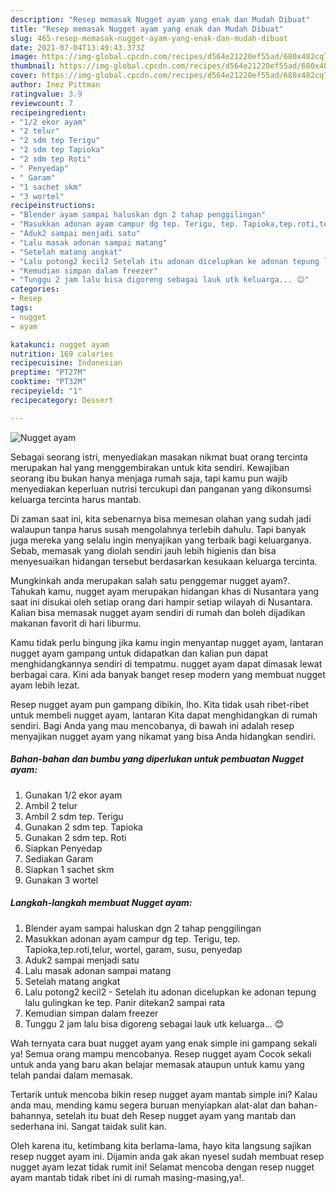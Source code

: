 ```yaml
---
description: "Resep memasak Nugget ayam yang enak dan Mudah Dibuat"
title: "Resep memasak Nugget ayam yang enak dan Mudah Dibuat"
slug: 465-resep-memasak-nugget-ayam-yang-enak-dan-mudah-dibuat
date: 2021-07-04T13:49:43.373Z
image: https://img-global.cpcdn.com/recipes/d564e21220ef55ad/680x482cq70/nugget-ayam-foto-resep-utama.jpg
thumbnail: https://img-global.cpcdn.com/recipes/d564e21220ef55ad/680x482cq70/nugget-ayam-foto-resep-utama.jpg
cover: https://img-global.cpcdn.com/recipes/d564e21220ef55ad/680x482cq70/nugget-ayam-foto-resep-utama.jpg
author: Inez Pittman
ratingvalue: 3.9
reviewcount: 7
recipeingredient:
- "1/2 ekor ayam"
- "2 telur"
- "2 sdm tep Terigu"
- "2 sdm tep Tapioka"
- "2 sdm tep Roti"
- " Penyedap"
- " Garam"
- "1 sachet skm"
- "3 wortel"
recipeinstructions:
- "Blender ayam sampai haluskan dgn 2 tahap penggilingan"
- "Masukkan adonan ayam campur dg tep. Terigu, tep. Tapioka,tep.roti,telur, wortel, garam, susu, penyedap"
- "Aduk2 sampai menjadi satu"
- "Lalu masak adonan sampai matang"
- "Setelah matang angkat"
- "Lalu potong2 kecil2 Setelah itu adonan dicelupkan ke adonan tepung lalu gulingkan ke tep. Panir ditekan2 sampai rata"
- "Kemudian simpan dalam freezer"
- "Tunggu 2 jam lalu bisa digoreng sebagai lauk utk keluarga... 😊"
categories:
- Resep
tags:
- nugget
- ayam

katakunci: nugget ayam 
nutrition: 169 calories
recipecuisine: Indonesian
preptime: "PT27M"
cooktime: "PT32M"
recipeyield: "1"
recipecategory: Dessert

---
```



![Nugget ayam](https://img-global.cpcdn.com/recipes/d564e21220ef55ad/680x482cq70/nugget-ayam-foto-resep-utama.jpg)

Sebagai seorang istri, menyediakan masakan nikmat buat orang tercinta merupakan hal yang menggembirakan untuk kita sendiri. Kewajiban seorang ibu bukan hanya menjaga rumah saja, tapi kamu pun wajib menyediakan keperluan nutrisi tercukupi dan panganan yang dikonsumsi keluarga tercinta harus mantab.

Di zaman  saat ini, kita sebenarnya bisa memesan olahan yang sudah jadi walaupun tanpa harus susah mengolahnya terlebih dahulu. Tapi banyak juga mereka yang selalu ingin menyajikan yang terbaik bagi keluarganya. Sebab, memasak yang diolah sendiri jauh lebih higienis dan bisa menyesuaikan hidangan tersebut berdasarkan kesukaan keluarga tercinta. 



Mungkinkah anda merupakan salah satu penggemar nugget ayam?. Tahukah kamu, nugget ayam merupakan hidangan khas di Nusantara yang saat ini disukai oleh setiap orang dari hampir setiap wilayah di Nusantara. Kalian bisa memasak nugget ayam sendiri di rumah dan boleh dijadikan makanan favorit di hari liburmu.

Kamu tidak perlu bingung jika kamu ingin menyantap nugget ayam, lantaran nugget ayam gampang untuk didapatkan dan kalian pun dapat menghidangkannya sendiri di tempatmu. nugget ayam dapat dimasak lewat berbagai cara. Kini ada banyak banget resep modern yang membuat nugget ayam lebih lezat.

Resep nugget ayam pun gampang dibikin, lho. Kita tidak usah ribet-ribet untuk membeli nugget ayam, lantaran Kita dapat menghidangkan di rumah sendiri. Bagi Anda yang mau mencobanya, di bawah ini adalah resep menyajikan nugget ayam yang nikamat yang bisa Anda hidangkan sendiri.

<!--inarticleads1-->

##### Bahan-bahan dan bumbu yang diperlukan untuk pembuatan Nugget ayam:

1. Gunakan 1/2 ekor ayam
1. Ambil 2 telur
1. Ambil 2 sdm tep. Terigu
1. Gunakan 2 sdm tep. Tapioka
1. Gunakan 2 sdm tep. Roti
1. Siapkan  Penyedap
1. Sediakan  Garam
1. Siapkan 1 sachet skm
1. Gunakan 3 wortel




<!--inarticleads2-->

##### Langkah-langkah membuat Nugget ayam:

1. Blender ayam sampai haluskan dgn 2 tahap penggilingan
1. Masukkan adonan ayam campur dg tep. Terigu, tep. Tapioka,tep.roti,telur, wortel, garam, susu, penyedap
1. Aduk2 sampai menjadi satu
1. Lalu masak adonan sampai matang
1. Setelah matang angkat
1. Lalu potong2 kecil2 - Setelah itu adonan dicelupkan ke adonan tepung lalu gulingkan ke tep. Panir ditekan2 sampai rata
1. Kemudian simpan dalam freezer
1. Tunggu 2 jam lalu bisa digoreng sebagai lauk utk keluarga... 😊




Wah ternyata cara buat nugget ayam yang enak simple ini gampang sekali ya! Semua orang mampu mencobanya. Resep nugget ayam Cocok sekali untuk anda yang baru akan belajar memasak ataupun untuk kamu yang telah pandai dalam memasak.

Tertarik untuk mencoba bikin resep nugget ayam mantab simple ini? Kalau anda mau, mending kamu segera buruan menyiapkan alat-alat dan bahan-bahannya, setelah itu buat deh Resep nugget ayam yang mantab dan sederhana ini. Sangat taidak sulit kan. 

Oleh karena itu, ketimbang kita berlama-lama, hayo kita langsung sajikan resep nugget ayam ini. Dijamin anda gak akan nyesel sudah membuat resep nugget ayam lezat tidak rumit ini! Selamat mencoba dengan resep nugget ayam mantab tidak ribet ini di rumah masing-masing,ya!.

